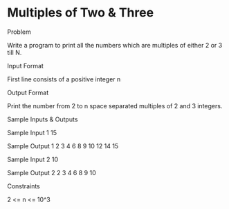 # Multiples of Two & Three

Problem


Write a program to print all the numbers which are multiples of either 2 or 3 till N.


Input Format

First line consists of a positive integer n


Output Format

Print the number from 2 to n space separated multiples of 2 and 3 integers.


Sample Inputs & Outputs

Sample Input 1
15

Sample Output 1
2 3 4 6 8 9 10 12 14 15 



Sample Input 2
10

Sample Output 2
2 3 4 6 8 9 10 



Constraints

2 <= n <= 10^3


